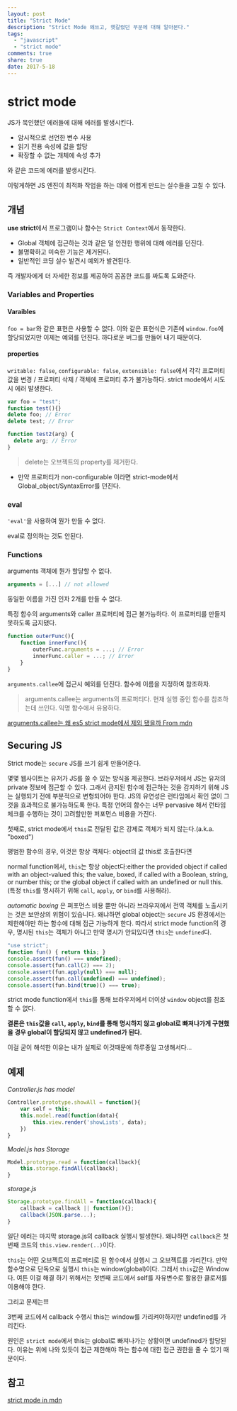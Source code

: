 ```yaml
---
layout: post
title: "Strict Mode"
description: "Strict Mode 왜쓰고, 헷갈렸던 부분에 대해 알아본다."
tags:
  - "javascript"
  - "strict mode"
comments: true
share: true
date: 2017-5-18
---
```


# strict mode

JS가 묵인했던 에러들에 대해 에러를 발생시킨다.

- 암시적으로 선언한 변수 사용
- 읽기 전용 속성에 값을 할당
- 확장할 수 없는 개체에 속성 추가

와 같은 코드에 에러를 발생시킨다.

이렇게하면 JS 엔진이 최적화 작업을 하는 데에 어렵게 만드는 실수들을 고칠 수 있다.

## 개념

**use strict**에서 프로그램이나 함수는 `Strict Context`에서 동작한다.

- Global 객체에 접근하는 것과 같은 덜 안전한 행위에 대해 에러를 던진다.
- 불명확하고 미숙한 기능은 제거된다.
- 일반적인 코딩 실수 발견시 예외가 발견된다.

즉 개발자에게 더 자세한 정보를 제공하여 꼼꼼한 코드를 짜도록 도와준다.

### Variables and Properties

#### Varaibles

`foo = bar`와 같은 표현은 사용할 수 없다. 이와 같은 표현식은 기존에 `window.foo`에 할당되었지만 이제는 예외를 던진다. 까다로운 버그를 만들어 내기 때문이다.

#### properties

`writable: false`, `configurable: false`, `extensible: false`에서 각각 프로퍼티 값을 변경 / 프로퍼티 삭제 / 객체에 프로퍼티 추가 불가능하다. strict mode에서 시도시 에러 발생한다.

```javascript
var foo = "test";
function test(){}
delete foo; // Error
delete test; // Error

function test2(arg) {
  delete arg; // Error
}
```

> delete는 오브젝트의 property를 제거한다.
- 만약 프로퍼티가 non-configurable 이라면 strict-mode에서 Global_object/SyntaxError를 던진다.

### eval

`'eval'`을 사용하여 뭔가 만들 수 없다.

eval로 정의하는 것도 안된다.

### Functions

arguments 객체에 뭔가 할당할 수 없다.

```javascript
arguments = [...] // not allowed
```

동일한 이름을 가진 인자 2개를 만들 수 없다.

특정 함수의 arguments와 caller 프로퍼티에 접근 불가능하다. 이 프로퍼티를 만들지 못하도록 금지됐다.

```javascript
function outerFunc(){
	function innerFunc(){
		outerFunc.arguments = ...; // Error
		innerFunc.caller = ...; // Error
	}
}
```

`arguments.callee`에 접근시 예외를 던진다. 함수에 이름을 지정하여 참조하자.

> arguments.callee는 arguments의 프로퍼티다. 현재 실행 중인 함수를 참조하는데 쓰인다. 익명 함수에서 유용하다.

[arguments.callee는 왜 es5 strict mode에서 제외 됐을까 From mdn](https://developer.mozilla.org/ko/docs/Web/JavaScript/Reference/Functions/arguments/callee)

## Securing JS

Strict mode는 `secure` JS를 쓰기 쉽게 만들어준다.

몇몇 웹사이트는 유저가 JS를 쓸 수 있는 방식을 제공한다. 브라우저에서 JS는 유저의 private 정보에 접근할 수 있다. 그래서 금지된 함수에 접근하는 것을 감지하기 위해 JS는 실행되기 전에 부분적으로 변형되어야 한다. JS의 유연성은  런타임에서 확인 없이 그것을 효과적으로 불가능하도록 한다. 특정 언어의 함수는 너무 pervasive 해서 런타임 체크를 수행하는 것이 고려할만한 퍼포먼스 비용을 가진다.

첫째로, strict mode에서 `this`로 전달된 값은 강제로 객체가 되지 않는다.(a.k.a. "boxed")

평범한 함수의 경우, 이것은 항상 객체다: object의 값 this로 호출한다면

normal function에서, `this`는 항상 object다:either the provided object if called with an object-valued this; the value, boxed, if called with a Boolean, string, or number this; or the global object if called with an undefined or null this. (특정 `this`를 명시하기 위해 `call`, `apply`, or `bind`를 사용해라).

*automatic boxing* 은 퍼포먼스 비용 뿐만 아니라 브라우저에서 전역 객체를 노출시키는 것은 보안상의 위험이 있습니다. 왜냐하면 global object는 `secure` JS 환경에서는 제한해야만 하는 함수에 대해 접근 가능하게 한다. 따라서 strict mode function의 경우, 명시된 `this`는 객체가 아니고 만약 명시가 안되있다면 `this`는 `undefined`다.

```javascript
"use strict";
function fun() { return this; }
console.assert(fun() === undefined);
console.assert(fun.call(2) === 2);
console.assert(fun.apply(null) === null);
console.assert(fun.call(undefined) === undefined);
console.assert(fun.bind(true)() === true);
```

strict mode function에서 `this`를 통해 브라우저에서 더이상 `window` object를 참조할 수 없다.

**결론은 `this`값을 `call`, `apply`, `bind`를 통해 명시하지 않고 global로 빠져나가게 구현했을 경우 global이 할당되지 않고 undefined가 된다.**

이걸 굳이 해석한 이유는 내가 실제로 이것때문에 하루종일 고생해서다...

## 예제


*Controller.js has model*
```javascript
Controller.prototype.showAll = function(){
	var self = this;
	this.model.read(function(data){
		this.view.render('showLists', data);
	})
}
```

*Model.js has Storage*
```javascript
Model.prototype.read = function(callback){
	this.storage.findAll(callback);
}
```

*storage.js*
```javascript
Storage.prototype.findAll = function(callback){
	callback = callback || function(){};
	callback(JSON.parse...);
}
```

일단 에러는 마지막 storage.js의 callback 실행시 발생한다.
왜냐하면 `callback`은 첫번째 코드의 `this.view.render(..)`이다.

`this`는 어떤 오브젝트의 프로퍼티로 된 함수에서 실행시 그 오브젝트를 가리킨다. 만약 함수명으로 단독으로 실행시 `this`는 window(global)이다. 그래서 `this`값은 Window다. 여튼 이걸 해결 하기 위해서는 첫번째 코드에서 self를 자유변수로 활용한 클로저를 이용해야 한다.

그리고 문제는!!!

3번째 코드에서 callback 수행시 this는 window를 가리켜야하지만 undefined를 가리킨다.

원인은 `strict mode`에서 this는 global로 빠져나가는 상황이면 undefined가 할당된다. 이유는 위에 나와 있듯이 접근 제한해야 하는 함수에 대한 접근 권한을 줄 수 있기 때문이다.


## 참고

[strict mode in mdn](https://developer.mozilla.org/ko/docs/Web/JavaScript/Reference/Strict_mode)
